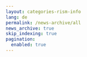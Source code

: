 ```yaml
---
layout: categories-rism-info
lang: de
permalink: /news-archive/all
news_archive: true
skip_indexing: true
pagination: 
  enabled: true
---
```

